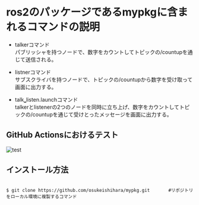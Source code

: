 # ros2のパッケージであるmypkgに含まれるコマンドの説明
* talkerコマンド  
パブリッシャを持つノードで、数字をカウントしてトピックの/countupを通じて送信される。

* listnerコマンド  
サブスクライバを持つノードで、トピックの/countupから数字を受け取って画面に出力する。

* talk‗listen.launchコマンド  
talkerとlistenerの2つのノードを同時に立ち上げ、数字をカウントしてトピックの/countupを通じて受けとったメッセージを画面に出力する。

## GitHub Actionsにおけるテスト
![test](https://github.com/osukeishihara/mypkg/actions/workflows/test.yml/badge.svg)

## インストール方法
 
 ```

 $ git clone https://github.com/osukeishihara/mypkg.git       #リポジトリをローカル環境に複製するコマンド
